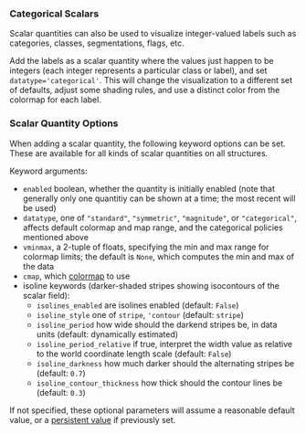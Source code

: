 ### Categorical Scalars

Scalar quantities can also be used to visualize integer-valued labels such as categories, classes, segmentations, flags, etc.

Add the labels as a scalar quantity where the values just happen to be integers (each integer represents a particular class or label), and set `datatype='categorical'`. This will change the visualization to a different set of defaults, adjust some shading rules, and use a distinct color from the colormap for each label.

### Scalar Quantity Options

When adding a scalar quantity, the following keyword options can be set. These are available for all kinds of scalar quantities on all structures.
    
Keyword arguments:

  - `enabled` boolean, whether the quantity is initially enabled (note that generally only one quantitiy can be shown at a time; the most recent will be used)
  - `datatype`, one of `"standard"`, `"symmetric"`, `"magnitude"`, or `"categorical"`, affects default colormap and map range, and the categorical policies mentioned above
  - `vminmax`, a 2-tuple of floats, specifying the min and max range for colormap limits; the default is `None`, which computes the min and max of the data
  - `cmap`, which [colormap](../../../features/color_maps) to use
  - isoline keywords (darker-shaded stripes showing isocontours of the scalar field):
      - `isolines_enabled` are isolines enabled (default: `False`)
      - `isoline_style` one of `stripe`, `'contour` (default: `stripe`)
      - `isoline_period` how wide should the darkend stripes be, in data units (default: dynamically estimated)
      - `isoline_period_relative` if true, interpret the width value as relative to the world coordinate length scale (default: `False`)
      - `isoline_darkness` how much darker should the alternating stripes be (default: `0.7`)
      - `isoline_contour_thickness` how thick should the contour lines be (default: `0.3`)

If not specified, these optional parameters will assume a reasonable default value, or a [persistent value](../../../basics/parameters/#persistent-values) if previously set.
